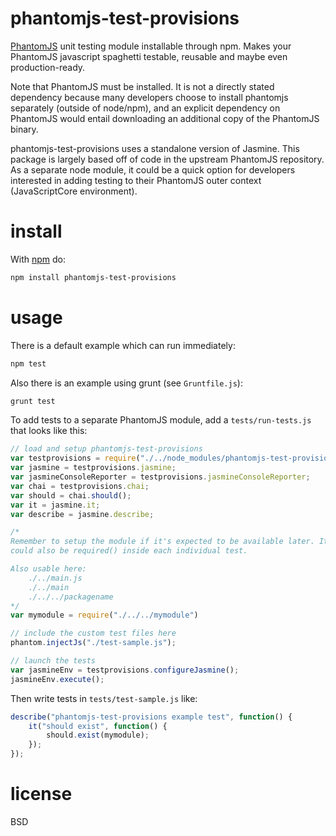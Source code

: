 # phantomjs-test-provisions

[PhantomJS](http://phantomjs.org/) unit testing module installable through npm.
Makes your PhantomJS javascript spaghetti testable, reusable and maybe even
production-ready.

Note that PhantomJS must be installed. It is not a directly stated dependency
because many developers choose to install phantomjs separately (outside of
node/npm), and an explicit dependency on PhantomJS would entail downloading an
additional copy of the PhantomJS binary.

phantomjs-test-provisions uses a standalone version of Jasmine. This package is
largely based off of code in the upstream PhantomJS repository. As a separate
node module, it could be a quick option for developers interested in adding
testing to their PhantomJS outer context (JavaScriptCore environment).

# install

With [npm](http://npmjs.org/) do:

``` bash
npm install phantomjs-test-provisions
```

# usage

There is a default example which can run immediately:

``` bash
npm test
```

Also there is an example using grunt (see `Gruntfile.js`):

``` bash
grunt test
```

To add tests to a separate PhantomJS module, add a `tests/run-tests.js` that looks like this:

``` js
// load and setup phantomjs-test-provisions
var testprovisions = require("./../node_modules/phantomjs-test-provisions");
var jasmine = testprovisions.jasmine;
var jasmineConsoleReporter = testprovisions.jasmineConsoleReporter;
var chai = testprovisions.chai;
var should = chai.should();
var it = jasmine.it;
var describe = jasmine.describe;

/*
Remember to setup the module if it's expected to be available later. It
could also be required() inside each individual test.

Also usable here:
    ./../main.js
    ./../main
    ./../../packagename
*/
var mymodule = require("./../../mymodule")

// include the custom test files here
phantom.injectJs("./test-sample.js");

// launch the tests
var jasmineEnv = testprovisions.configureJasmine();
jasmineEnv.execute();
```

Then write tests in `tests/test-sample.js` like:

``` js
describe("phantomjs-test-provisions example test", function() {
    it("should exist", function() {
        should.exist(mymodule);
    });
});
```

# license

BSD
